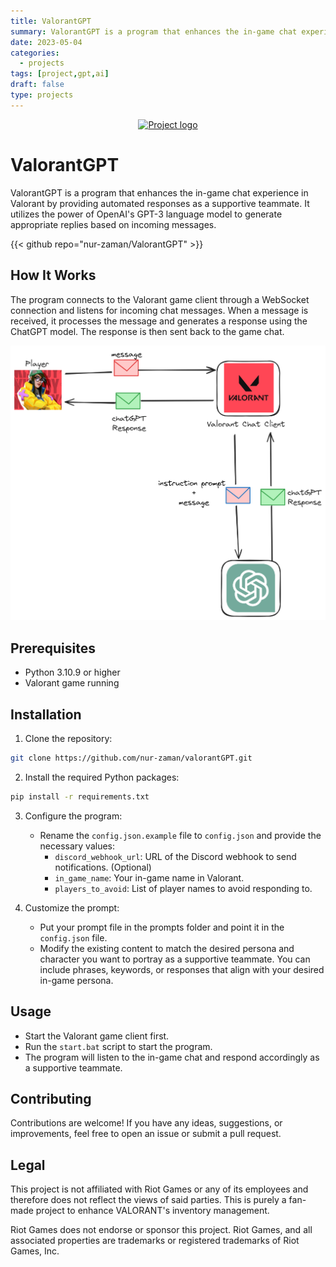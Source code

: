 ```yaml
---
title: ValorantGPT
summary: ValorantGPT is a program that enhances the in-game chat experience in Valorant by providing automated responses as a supportive teammate. It utilizes the power of OpenAI's GPT-3 language model to generate appropriate replies based on incoming messages.
date: 2023-05-04
categories:
  - projects
tags: [project,gpt,ai]
draft: false
type: projects
---
```


<p align="center">
  <a href="" rel="noopener">
 <img width=284px height=128px src="https://i.postimg.cc/MHHtzdmX/valgpt.png" alt="Project logo"></a>
</p>

# ValorantGPT

ValorantGPT is a program that enhances the in-game chat experience in Valorant by providing automated responses as a supportive teammate. It utilizes the power of OpenAI's GPT-3 language model to generate appropriate replies based on incoming messages.

{{< github repo="nur-zaman/ValorantGPT" >}}

## How It Works

The program connects to the Valorant game client through a WebSocket connection and listens for incoming chat messages. When a message is received, it processes the message and generates a response using the ChatGPT model. The response is then sent back to the game chat.

![flow.png](flow.png)


## Prerequisites

- Python 3.10.9 or higher
- Valorant game running

## Installation

1. Clone the repository:

```bash
git clone https://github.com/nur-zaman/valorantGPT.git
```

2. Install the required Python packages:

```bash
pip install -r requirements.txt
```

3. Configure the program:

   - Rename the `config.json.example` file to `config.json` and provide the necessary values:
     - `discord_webhook_url`: URL of the Discord webhook to send notifications. (Optional)
     - `in_game_name`: Your in-game name in Valorant.
     - `players_to_avoid`: List of player names to avoid responding to.

4. Customize the prompt:

    - Put your prompt file in the prompts folder and point it in the `config.json` file. 
    - Modify the existing content to match the desired persona and character you want to portray as a supportive teammate. You can include phrases, keywords, or responses that align with your desired in-game persona.


## Usage

- Start the Valorant game client first.
- Run the `start.bat` script to start the program.
- The program will listen to the in-game chat and respond accordingly as a supportive teammate.


## Contributing

Contributions are welcome! If you have any ideas, suggestions, or improvements, feel free to open an issue or submit a pull request.

## Legal
This project is not affiliated with Riot Games or any of its employees and therefore does not reflect the views of said parties. This is purely a fan-made project to enhance VALORANT's inventory management.

Riot Games does not endorse or sponsor this project. Riot Games, and all associated properties are trademarks or registered trademarks of Riot Games, Inc.